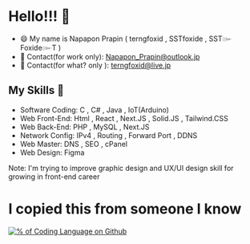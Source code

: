 # Hello!!! 👋

- 😄 My name is Napapon Prapin ( terngfoxid , SSTfoxide , SST๛Foxide๛T )
- 👯 Contact(for work only): Napapon_Prapin@outlook.jp
- 🤔 Contact(for what? only ): terngfoxid@live.jp

## My Skills 🔭
- Software Coding: C , C# , Java , IoT(Arduino)
- Web Front-End: Html , React , Next.JS , Solid.JS , Tailwind.CSS
- Web Back-End: PHP , MySQL , Next.JS
- Network Config: IPv4 , Routing , Forward Port , DDNS
- Web Master: DNS , SEO , cPanel
- Web Design: Figma

Note: I'm trying to improve graphic design and UX/UI design skill for growing in front-end career

# I copied this from someone I know
[![% of Coding Language on Github](https://github-readme-stats.vercel.app/api/top-langs/?username=terngfoxid&show_icons=true&theme=radical)](https://github.com/anuraghazra/github-readme-stats)
